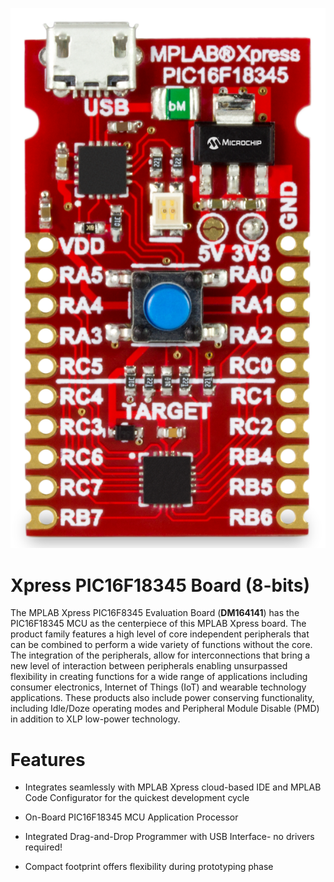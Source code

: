 
![Board](images/Xpress_PIC16F18345.png)<br>
# Xpress PIC16F18345 Board (8-bits)

The MPLAB Xpress PIC16F8345 Evaluation Board (**DM164141**) has the PIC16F18345 MCU as the centerpiece of this MPLAB Xpress board. The product family features a high level of core independent peripherals that can be combined to perform a wide variety of functions without the core. The integration of the peripherals, allow for interconnections that bring a new level of interaction between peripherals enabling unsurpassed flexibility in creating functions for a wide range of applications including consumer electronics, Internet of Things (IoT) and wearable technology applications. These products also include power conserving functionality, including Idle/Doze operating modes and Peripheral Module Disable (PMD) in addition to XLP low-power technology.

# Features

* Integrates seamlessly with MPLAB Xpress cloud-based IDE and MPLAB Code Configurator for the quickest development cycle

* On-Board PIC16F18345 MCU Application Processor
 
* Integrated Drag-and-Drop Programmer with USB Interface- no drivers required!

* Compact footprint offers flexibility during prototyping phase


